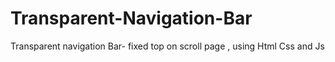 # Transparent-Navigation-Bar
Transparent navigation Bar- fixed top on scroll page , using Html Css and Js 
